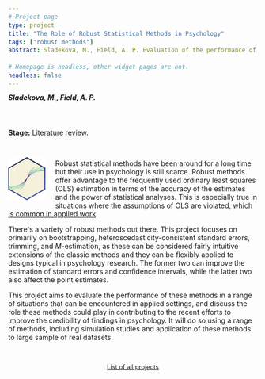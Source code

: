 ```yaml
---
# Project page
type: project
title: "The Role of Robust Statistical Methods in Psychology"
tags: ["robust methods"]
abstract: Sladekova, M., Field, A. P. Evaluation of the performance of robust statistical methods, such as bootstrapping, robust standard errors, trimming and *M*-estimators in a range of realistic scenarios, as well as their role in the moving psychology forward as a science. 

# Homepage is headless, other widget pages are not.
headless: false
---
```

<h5 style="display:block; margin-top:-3px;"> Sladekova, M., Field, A. P.</h5>

</br>

**Stage:** Literature review.

</br>

<img style="float: left; margin: 10px 20px 5px 0px;" src="images/robust_hex_small.png" alt="plot of four overlaying redescending weight functions" width="75"/>

Robust statistical methods have been around for a long time but their use in psychology is still scarce. Robust methods offer advantage to the frequently used ordinary least squares (OLS) estimation in terms of the accuracy of the estimates and the power of statistical analyses. This is especially true in situations where the assumptions of OLS are violated, [which is common in applied work](/project_info/proj_shape_of_data). 

There's a variety of robust methods out there. This project focuses on primarily on bootstrapping, heteroscedasticity-consistent standard errors, trimming, and *M*-estimation, as these can be considered fairly intuitive extensions of the classic methods and they can be flexibly applied to designs typical in psychology research. The former two can improve the estimation of standard errors and confidence intervals, while the latter two also affect the point estimates. 

This project aims to evaluate the performance of these methods in a range of situations that can be encountered in applied settings, and discuss the role these methods could play in contributing to the recent efforts to improve the credibility of findings in psychology. It will do so using a range of methods, including simulation studies and application of these methods to large sample of real datasets. 

</br>

 <p style="text-align:center; font-size: 0.9em;"><a href = "/project_list"> List of all projects </a></p>
